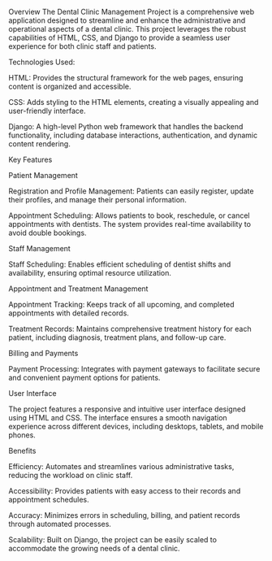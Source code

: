 Overview
The Dental Clinic Management Project is a comprehensive web application designed to streamline and enhance the administrative and operational aspects of a dental clinic. This project leverages the robust capabilities of HTML, CSS, and Django to provide a seamless user experience for both clinic staff and patients.


Technologies Used:

HTML: Provides the structural framework for the web pages, ensuring content is organized and accessible.

CSS: Adds styling to the HTML elements, creating a visually appealing and user-friendly interface.

Django: A high-level Python web framework that handles the backend functionality, including database interactions, authentication, and dynamic content rendering.




Key Features

Patient Management

Registration and Profile Management: Patients can easily register, update their profiles, and manage their personal information.

Appointment Scheduling: Allows patients to book, reschedule, or cancel appointments with dentists. The system provides real-time availability to avoid double bookings.



Staff Management

Staff Scheduling: Enables efficient scheduling of dentist shifts and availability, ensuring optimal resource utilization.



Appointment and Treatment Management

Appointment Tracking: Keeps track of all upcoming, and completed appointments with detailed records.

Treatment Records: Maintains comprehensive treatment history for each patient, including diagnosis, treatment plans, and follow-up care.



Billing and Payments

Payment Processing: Integrates with payment gateways to facilitate secure and convenient payment options for patients.



User Interface

The project features a responsive and intuitive user interface designed using HTML and CSS. The interface ensures a smooth navigation experience across different devices, including desktops, tablets, and mobile phones.



Benefits

Efficiency: Automates and streamlines various administrative tasks, reducing the workload on clinic staff.

Accessibility: Provides patients with easy access to their records and appointment schedules.

Accuracy: Minimizes errors in scheduling, billing, and patient records through automated processes.

Scalability: Built on Django, the project can be easily scaled to accommodate the growing needs of a dental clinic.
